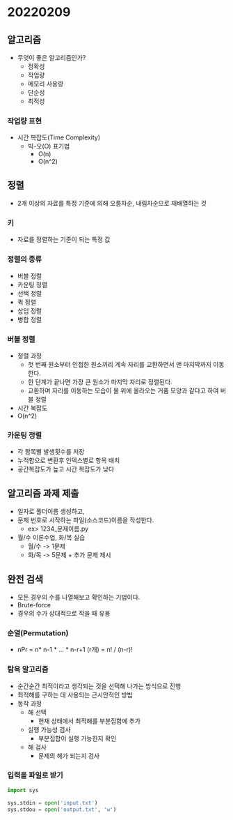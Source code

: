 # 20220209



## 알고리즘



* 무엇이 좋은 알고리즘인가?
  * 정확성
  * 작업량
  * 메모리 사용량
  * 단순성
  * 최적성



### 작업량 표현

* 시간 복잡도(Time Complexity)
  * 빅-오(O) 표기법
    * O(n)
    * O(n^2)



## 정렬

* 2개 이상의 자료를 특정 기준에 의해 오름차순, 내림차순으로 재배열하는 것



### 키

* 자료를 정렬하는 기준이 되는 특정 값



### 정렬의 종류

* 버블 정렬
* 카운팅 정렬
* 선택 정렬
* 퀵 정렬
* 삽입 정렬
* 병합 정렬



### 버블 정렬

* 정렬 과정
  * 첫 번째 원소부터 인접한 원소끼리 계속 자리를 교환하면서 맨 마지막까지 이동한다.
  * 한 단계가 끝나면 가장 큰 원소가 마지막 자리로 정렬된다.
  * 교환하며 자리를 이동하는 모습이 물 위에 올라오는 거품 모양과 같다고 하여 버블 정렬
* 시간 복잡도
* O(n^2)



### 카운팅 정렬

* 각 항목별 발생횟수를 저장
* 누적합으로 변환후 인덱스별로 항목 배치
* 공간복잡도가 높고 시간 복잡도가 낮다



## 알고리즘 과제 제출



* 일자로 폴더이름 생성하고,
* 문제 번호로 시작하는 파일(소스코드)이름을 작성한다.
  * ex> 1234_문제이름.py
* 월/수 이론수업, 화/목 실습
  * 월/수 -> 1문제
  * 화/목 -> 5문제 + 추가 문제 제시



## 완전 검색



* 모든 경우의 수를 나열해보고 확인하는 기법이다.
* Brute-force
* 경우의 수가 상대적으로 작을 때 유용



### 순열(Permutation)



* nPr = n* n-1 * ... * n-r+1 (r개) = n! / (n-r)!



### 탐욕 알고리즘

* 순간순간 최적이라고 생각되는 것을 선택해 나가는 방식으로 진행
* 최적해를 구하는 데 사용되는 근시안적인 방법
* 동작 과정
  * 해 선택
    * 현재 상태에서 최적해를 부분집합에 추가
  * 실행 가능성 검사
    * 부분집합이 실행 가능한지 확인
  * 해 검사
    * 문제의 해가 되는지 검사



### 입력을 파일로 받기



```python
import sys

sys.stdin = open('input.txt')
sys.stdou = open('output.txt', 'w')
```

